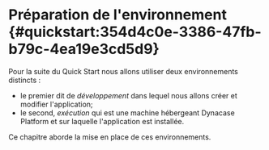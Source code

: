 # Préparation de l'environnement {#quickstart:354d4c0e-3386-47fb-b79c-4ea19e3cd5d9}

Pour la suite du Quick Start nous allons utiliser deux environnements distincts :

* le premier dit de *développement* dans lequel nous allons créer et modifier l'application;
* le second, *exécution* qui est une machine hébergeant Dynacase Platform et sur laquelle l'application est installée.

Ce chapitre aborde la mise en place de ces environnements.
